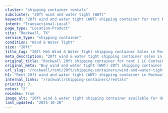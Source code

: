 ```yaml
---
cluster: "shipping container rentals"
subcluster: "20ft wind and water tight (WWT)"
keyword: "20ft wind and water tight (WWT) shipping container for rent Rockwall, TX"
intent: "Transactional-Local"
page_type: "Location-Product"
city: "Rockwall, TX"
service_type: "shipping container"
condition: "Wind & Water Tight"
size: "20ft"
title_tag: "20ft He1 Wind & Water Tight shipping container Sales in Rockwall | LC Container"
meta_description: "20ft wind & water tight shipping container sales in Rockwall. Fast delivery, competitive pricing. Serving shipping containers area. Quote ID: SUC. Call (214) 524-4168 for your free quote today."
original_title: "Rockwall 20ft shipping container for rent | LC Container"
original_meta: "Buy wind and water tight (WWT) 20ft shipping container rent with local delivery in Rockwall, TX. LC Container — local Since 2003. Request a fast quote today."
url_slug: "/rockwall/rent/20ft/shipping-containers/wind-and-water-tight-wwt"
h1: "Rent 20ft wind and water tight (WWT) shipping container in Rockwall"
internal_links: "/rockwall/shipping-containers/rentals"
priority: 3
notes: "2"
noindex: true
image_alt: "20ft wind & water tight shipping container available for delivery in Rockwall"
last_updated: "2025-10-20"
---
```


<!-- TODO: Add unique city/inventory copy, images, and internal links here. -->
